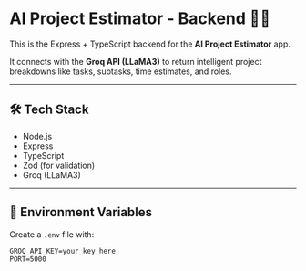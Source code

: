 # AI Project Estimator - Backend 🧠🔧

This is the Express + TypeScript backend for the **AI Project Estimator** app.

It connects with the **Groq API (LLaMA3)** to return intelligent project breakdowns like tasks, subtasks, time estimates, and roles.

---

## 🛠️ Tech Stack

- Node.js
- Express
- TypeScript
- Zod (for validation)
- Groq (LLaMA3)

---

## 🔐 Environment Variables

Create a `.env` file with:

```env
GROQ_API_KEY=your_key_here
PORT=5000
